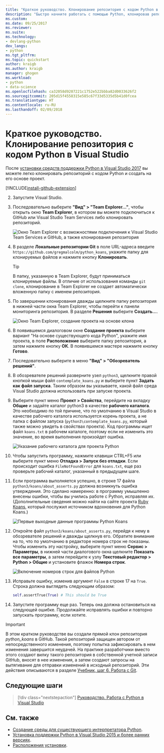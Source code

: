 ```yaml
---
title: "Краткое руководство. Клонирование репозитория с кодом Python в Visual Studio | Документация Майкрософт"
description: "Быстро начните работать с помощью Python, клонировав репозиторий Python Koans, с помощью Visual Studio Team Explorer."
ms.custom: 
ms.date: 09/25/2017
ms.reviewer: 
ms.suite: 
ms.technology:
- devlang-python
dev_langs:
- python
ms.tgt_pltfrm: 
ms.topic: quickstart
author: kraigb
ms.author: kraigb
manager: ghogen
ms.workload:
- python
- data-science
ms.openlocfilehash: ca32058d9207221c1752e522bbba82d0033626f2
ms.sourcegitcommit: 205d15f4558315e585c67f33d5335d5b41d0fcea
ms.translationtype: HT
ms.contentlocale: ru-RU
ms.lasthandoff: 02/09/2018
---
```

# <a name="quickstart-clone-a-repository-of-python-code-in-visual-studio"></a>Краткое руководство. Клонирование репозитория с кодом Python в Visual Studio

После [установки средств поддержки Python в Visual Studio 2017](installing-python-support-in-visual-studio.md) вы можете легко клонировать репозиторий с кодом Python и создать на его основе проект.

[!INCLUDE[install-github-extension](includes/install-github-extension.md)]

2. Запустите Visual Studio.

3. Последовательно выберите **"Вид" > "Team Explorer…"**, чтобы открыть окно **Team Explorer**, в котором вы можете подключиться к GitHub или Visual Studio Team Services либо клонировать репозиторий.

    ![Окно Team Explorer с возможностями подключения к Visual Studio Team Services и GitHub, а также клонирования репозитория](media/team-explorer.png)

4. В разделе **Локальные репозитории Git** в поле URL-адреса введите `https://github.com/gregmalcolm/python_koans`, укажите папку для клонируемых файлов и нажмите кнопку **Клонировать**.

    > [!Tip]
    > В папку, указанную в Team Explorer, будут приниматься клонируемые файлы. В отличие от использования команды `git clone`, клонирование в Team Explorer не создает автоматически вложенную папку с именем репозитория.

5. По завершении клонирования дважды щелкните папку репозитория в нижней части окна Team Explorer, чтобы перейти к панели мониторинга репозитория. В разделе **Решения** выберите **Создать…**.

    ![Окно Team Explorer, создание проекта на основе клона](media/team-explorer-new-project.png)

6. В появившемся диалоговом окне **Создание проекта** выберите вариант "На основе существующего кода Python", укажите имя проекта, в поле **Расположение** выберите папку репозитория, а затем нажмите кнопку **ОК**. В появившемся мастере нажмите кнопку **Готово**.

7. Последовательно выберите в меню **"Вид" > "Обозреватель решений"**.

8. В обозревателе решений разверните узел `python3`, щелкните правой кнопкой мыши файл `contemplate_koans.py` и выберите пункт **Задать как файл запуска**. Таким образом вы указываете, какой файл среда Visual Studio должна использовать при запуске проекта.

9. Выберите пункт меню **Проект > Свойства**, перейдите на вкладку **Общие** и задайте каталог python3 в качестве **рабочего каталога**. Это необходимо по той причине, что по умолчанию в Visual Studio в качестве рабочего каталога используется корень проекта, а не папка с файлом запуска (`python3\contemplate_koans.py`, который также можно увидеть в свойствах проекта). Код программы ищет файл `koans.txt` в рабочем каталоге, поэтому если не изменить это значение, во время выполнения произойдет ошибка.

    ![Указание рабочего каталога для проекта Python](media/projects-set-working-directory.png)

10. Чтобы запустить программу, нажмите клавиши CTRL+F5 или выберите пункт меню **Отладка > Запуск без отладки**. Если происходит ошибка `FileNotFoundError` для `koans.txt`, еще раз проверьте рабочий каталог, указанный в предыдущем шаге.

11. Если программа выполняется успешно, в строке 17 файла `python3/koans/about_asserts.py` должна возникнуть ошибка утверждения. Это сделано намеренно: в программу умышленно внесены ошибки, чтобы вы учились работе с Python, исправляя их. (Дополнительные сведения можно найти на сайте проекта [Ruby Koans](http://rubykoans.com/), который послужил источником вдохновения для Python Koans.)

    ![Первые выходные данные программы Python Koans](media/koans-output.png)

12. Откройте файл `python3/koans/about_asserts.py`, перейдя к нему в обозревателе решений и дважды щелкнув его. Обратите внимание на то, что по умолчанию в редакторе номера строк не показаны. Чтобы изменить эту настройку, выберите пункт меню **Сервис > Параметры**, в нижней части диалогового окна щелкните **Показать все параметры**, а затем перейдите к узлу **Текстовый редактор > Python > Общие** и установите флажок **Номера строк**.

    ![Включение номеров строк для файлов Python](media/options-general-line-numbers.png)

13. Исправьте ошибку, изменив аргумент `False` в строке 17 на `True`. Строка должна выглядеть следующим образом:

    ```python
    self.assertTrue(True) # This should be True
    ```

14. Запустите программу еще раз. Теперь она должна остановиться на следующей ошибке. Продолжайте исправлять ошибки и повторно запускать программу, если хотите.

> [!Important]
> В этом кратком руководстве вы создали прямой клон репозитория *python_koans* в GitHub. Такой репозиторий защищен автором от непосредственного изменения, поэтому попытка зафиксировать в нем изменения завершится неудачей. На практике разработчики вместо этого создают вилку такого репозитория в собственной учетной записи GitHub, вносят в нее изменения, а затем создают запросы на вытягивание для отправки изменений в исходный репозиторий. Эти действия описываются в разделе [Учебник, шаг 6. Работа с Git](tutorial-working-with-python-in-visual-studio-step-06-working-with-git.md).

## <a name="next-steps"></a>Следующие шаги

> [!div class="nextstepaction"]
> [Руководство. Работа с Python в Visual Studio](tutorial-working-with-python-in-visual-studio-step-01-create-project.md)

## <a name="see-also"></a>См. также

- [Создание среды для существующего интерпретатора Python](managing-python-environments-in-visual-studio.md#creating-an-environment-for-an-existing-interpreter).
- [Установка поддержки Python в Visual Studio 2015 и более ранних версиях](installing-python-support-in-visual-studio.md).
- [Расположения установки](installing-python-support-in-visual-studio.md#install-locations).
